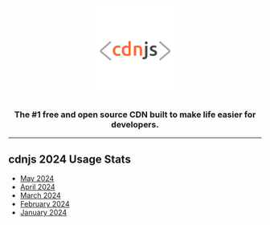 <h1 align="center">
    <a href="https://cdnjs.com"><img src="https://raw.githubusercontent.com/cdnjs/brand/master/logo/standard/dark-512.png" width="175px" alt="< cdnjs >"></a>
</h1>
 
<h3 align="center">The #1 free and open source CDN built to make life easier for developers.</h3>

---

## cdnjs 2024 Usage Stats

* [May 2024](cdnjs_May_2024.md)
* [April 2024](cdnjs_April_2024.md)
* [March 2024](cdnjs_March_2024.md)
* [February 2024](cdnjs_February_2024.md)
* [January 2024](cdnjs_January_2024.md)
